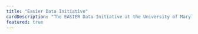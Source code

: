 ```yaml
---
title: "Easier Data Initiative"
cardDescription: "The EASIER Data Initiative at the University of Maryland leverages Filecoin to make large geospatial datasets more accessible and composable."
featured: true
---
```

